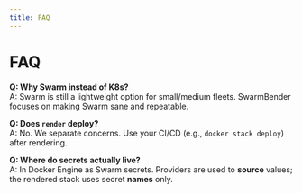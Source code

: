 ```yaml
---
title: FAQ
---
```


# FAQ

**Q: Why Swarm instead of K8s?**  
A: Swarm is still a lightweight option for small/medium fleets. SwarmBender focuses on making Swarm sane and repeatable.

**Q: Does `render` deploy?**  
A: No. We separate concerns. Use your CI/CD (e.g., `docker stack deploy`) after rendering.

**Q: Where do secrets actually live?**  
A: In Docker Engine as Swarm secrets. Providers are used to **source** values; the rendered stack uses secret **names** only.
